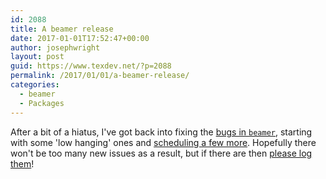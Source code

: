 ```yaml
---
id: 2088
title: A beamer release
date: 2017-01-01T17:52:47+00:00
author: josephwright
layout: post
guid: https://www.texdev.net/?p=2088
permalink: /2017/01/01/a-beamer-release/
categories:
  - beamer
  - Packages
---
```

After a bit of a hiatus, I've got back into fixing the <a href="https://github.com/josephwright/beamer/issues">bugs in <code>beamer</code></a>, starting with some 'low hanging' ones and <a href="https://github.com/josephwright/beamer/milestones">scheduling a few more</a>. Hopefully there won't be too many new issues as a result, but if there are then <a href="https://github.com/josephwright/beamer/issues/new">please log them</a>!